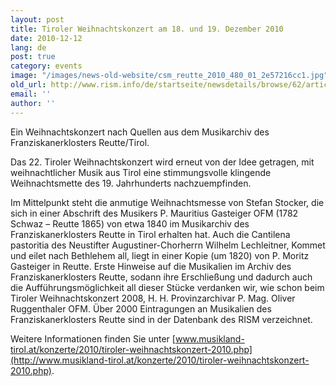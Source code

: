 ```yaml
---
layout: post
title: Tiroler Weihnachtskonzert am 18. und 19. Dezember 2010
date: 2010-12-12
lang: de
post: true
category: events
image: "/images/news-old-website/csm_reutte_2010_480_01_2e57216cc1.jpg"
old_url: http://www.rism.info/de/startseite/newsdetails/browse/62/article/64/tyrolean-christmas-concert-18-19-december-2010.html
email: ''
author: ''
---
```



Ein Weihnachtskonzert nach Quellen aus dem Musikarchiv des Franziskanerklosters Reutte/Tirol.

Das 22. Tiroler Weihnachtskonzert wird erneut von der Idee getragen, mit weihnachtlicher Musik aus Tirol eine stimmungsvolle klingende Weihnachtsmette des 19. Jahrhunderts nachzuempfinden.

Im Mittelpunkt steht die anmutige Weihnachtsmesse von Stefan Stocker, die sich in einer Abschrift des Musikers P. Mauritius Gasteiger OFM (1782 Schwaz – Reutte 1865) von etwa 1840 im Musikarchiv des Franziskanerklosters Reutte in Tirol erhalten hat. Auch die Cantilena pastoritia des Neustifter Augustiner-Chorherrn Wilhelm Lechleitner, Kommet und eilet nach Bethlehem all, liegt in einer Kopie (um 1820) von P. Moritz Gasteiger in Reutte. Erste Hinweise auf die Musikalien im Archiv des Franziskanerklosters Reutte, sodann ihre Erschließung und dadurch auch die Aufführungsmöglichkeit all dieser Stücke verdanken wir, wie schon beim Tiroler Weihnachtskonzert 2008, H. H. Provinzarchivar P. Mag. Oliver Ruggenthaler OFM. Über 2000 Eintragungen an Musikalien des Franziskanerklosters Reutte sind in der Datenbank des RISM verzeichnet.

Weitere Informationen finden Sie unter [www.musikland-tirol.at/konzerte/2010/tiroler-weihnachtskonzert-2010.php](http://www.musikland-tirol.at/konzerte/2010/tiroler-weihnachtskonzert-2010.php).